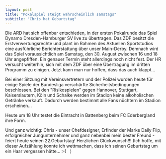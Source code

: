 ```yaml
---
layout: post
title: "Pokalspiel steigt wahrscheinlich samstags"
subtitle: "Chris hat Geburtstag"
---
```


Die ARD hat sich offenbar entschieden, in der ersten Pokalrunde das Spiel Dynamo Dresden-Hamburger SV live zu übertragen. Das ZDF besitzt die Erstverwertungsrechte und plant im Rahmen des Aktuellen Sportstudios eine ausführliche Berichterstattung über unser Main-Derby. Demnach wird das Spiel voraussichtlich am Samstag, den 30. August zwischen 16 und 18 Uhr angepfiffen. Ein genauer Termin steht allerdings noch nicht fest. Der HR versucht weiterhin, sich mit dem ZDF über eine Übertragung im dritten Programm zu einigen. Jetzt kann man nur hoffen, dass das auch klappt...

Bei einer Sitzung mit Vereinsvertretern und der Polizei wurden heute für einige Spiele der Bundesliga verschärfte Sicherheitsbedingungen beschlossen. Bei den "Risikospielen" gegen Hannover, Stuttgart, Kaiserslautern, Köln und Schalke werden im Stadion keine alkoholischen Getränke verkauft. Dadurch werden bestimmt alle Fans nüchtern im Stadion erscheinen...

Heute um 18 Uhr testet die Eintracht in Battenberg beim FC Ederbergland ihre Form.

Und ganz wichtig: Chris - unser Chefdesigner, Erfinder der Marke Daily Flip, erfolgreicher Jungunternehmer und ganz nebenbei mein bester Freund - feiert heute seinen 22.Geburtstag! Herzlichen Glückwunsch!!! (Ich hoffe, mit dieser Aufzählung konnte ich wettmachen, dass ich seinen Geburtstag um ein Haar vergessen hätte... :-)   )
